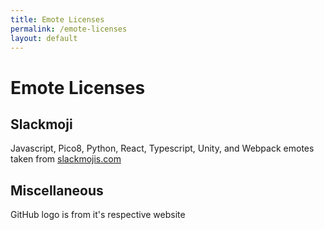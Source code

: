 ```yaml
---
title: Emote Licenses
permalink: /emote-licenses
layout: default
---
```


# Emote Licenses

## Slackmoji

Javascript, Pico8, Python, React, Typescript, Unity, and Webpack emotes taken from [slackmojis.com](/slackmojis.com)

## Miscellaneous

GitHub logo is from it's respective website
